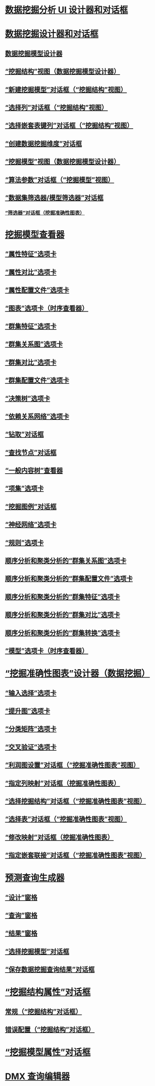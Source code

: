# [数据挖掘分析 UI 设计器和对话框](ui-designers-dialog-boxes-data-mining.md)

# [数据挖掘设计器和对话框](../data-mining-designers-and-dialog-boxes.md)
## [数据挖掘模型设计器](../data-mining-model-designer-analysis-services-data-mining.md)
## [“挖掘结构”视图（数据挖掘模型设计器）](../mining-structure-view-data-mining-model-designer.md)
## [“新建挖掘模型”对话框（“挖掘结构”视图）](../new-mining-model-dialog-box-mining-structure-view.md)
## [“选择列”对话框（“挖掘结构”视图）](../select-a-column-dialog-box-mining-structure-view.md)
## [“选择嵌套表键列”对话框（“挖掘结构”视图）](../select-a-nested-table-key-column-dialog-box-mining-structure-view.md)
## [“创建数据挖掘维度”对话框](../create-data-mining-dimension-dialog.md)
## [“挖掘模型”视图（数据挖掘模型设计器）](../mining-models-view-data-mining-model-designer.md)
## [“算法参数”对话框（“挖掘模型”视图）](../algorithm-parameters-dialog-box-mining-models-view.md)
## [“数据集筛选器/模型筛选器”对话框](../data-set-filter-or-model-filter-dialog-box.md)
### [“筛选器”对话框（挖掘准确性图表）](../filter-dialog-box-mining-accuracy-chart.md)
# [挖掘模型查看器](../mining-model-viewers-data-mining-model-designer.md)
## [“属性特征”选项卡](../attribute-characteristics-tab-mining-model-viewer.md)
## [“属性对比”选项卡](../attribute-discrimination-tab-mining-model-viewer.md)
## [“属性配置文件”选项卡](../attribute-profiles-tab-mining-model-viewer.md)
## [“图表”选项卡（时序查看器）](../chart-tab-mining-model-viewers.md)
## [“群集特征”选项卡](../cluster-characteristics-tab-mining-model-viewer.md)
## [“群集关系图”选项卡](../cluster-diagram-tab-mining-model-viewer.md)
## [“群集对比”选项卡](../cluster-discrimination-tab-mining-model-viewer.md)
## [“群集配置文件”选项卡](../cluster-profiles-tab-mining-model-viewer.md)
## [“决策树”选项卡](../decision-tree-tab-mining-model-viewer.md)
## [“依赖关系网络”选项卡](../dependency-network-tab-mining-model-viewer.md)
## [“钻取”对话框](../drill-through-dialog-box-mining-model-viewer.md)
## [“查找节点”对话框](../find-node-dialog-box-mining-model-viewer.md)
## [“一般内容树”查看器](../microsoft-generic-content-tree-viewer-data-mining.md)
## [“项集”选项卡](../itemsets-tab-mining-model-viewer.md)
## [“挖掘图例”对话框](../mining-legend-dialog-box-mining-model-viewer.md)
## [“神经网络”选项卡](../neural-network-mining-model-viewer.md)
## [“规则”选项卡](../rules-tab-mining-model-viewer.md)
## [顺序分析和聚类分析的“群集关系图”选项卡](../sequence-clustering-cluster-diagram-tab-mining-model-viewer.md)
## [顺序分析和聚类分析的“群集配置文件”选项卡](../sequence-clustering-cluster-profiles-tab-mining-model-viewer.md)
## [顺序分析和聚类分析的“群集特征”选项卡](../sequence-clustering-cluster-characteristics-tab-mining-model-viewer.md)
## [顺序分析和聚类分析的“群集对比”选项卡](../sequence-clustering-cluster-discrimination-tab-mining-model-viewer.md)
## [顺序分析和聚类分析的“群集转换”选项卡](../sequence-clustering-cluster-transition-tab-mining-model-viewer.md)
## [“模型”选项卡（时序查看器）](../model-tab-mining-model-viewers.md)
# [“挖掘准确性图表”设计器（数据挖掘）](../mining-accuracy-chart-designer-data-mining.md)
## [“输入选择”选项卡](../input-selection-tab-mining-accuracy-chart-view.md)
## [“提升图”选项卡](../lift-chart-tab-mining-accuracy-chart-view.md)
## [“分类矩阵”选项卡](../classification-matrix-tab-mining-accuracy-chart-view.md)
## [“交叉验证”选项卡](../cross-validation-tab-mining-accuracy-chart-view.md)
## [“利润图设置”对话框（“挖掘准确性图表”视图）](../profit-chart-settings-dialog-box-mining-accuracy-chart-view.md)
## [“指定列映射”对话框（挖掘准确性图表）](../specify-column-mapping-dialog-box-mining-accuracy-chart.md)
## [“选择挖掘结构”对话框（“挖掘准确性图表”视图）](../select-mining-structure-dialog-box-mining-accuracy-chart-view.md)
## [“选择表”对话框（“挖掘准确性图表”视图）](../select-table-dialog-box-mining-accuracy-chart-view.md)
## [“修改映射”对话框（挖掘准确性图表）](../modify-mapping-dialog-box-mining-accuracy-chart.md)
## [“指定嵌套联接”对话框（“挖掘准确性图表”视图）](../specify-nested-join-dialog-box-mining-accuracy-chart-view.md)
# [预测查询生成器](../prediction-query-builder-data-mining.md)
## [“设计”窗格](../design-pane-mining-model-prediction-view.md)
## [“查询”窗格](../query-pane-mining-model-prediction-view.md)
## [“结果”窗格](../result-pane-mining-model-prediction-view.md)
## [“选择挖掘模型”对话框](../select-mining-model-dialog-box-mining-model-prediction-view.md)
## [“保存数据挖掘查询结果”对话框](../save-data-mining-query-result-dialog-box-mining-model-prediction-view.md)
# [“挖掘结构属性”对话框](../mining-structure-properties-dialog-analysis-services-data-mining.md)
## [常规（“挖掘结构”对话框）](../general-mining-structure-dialog-box-analysis-services-data-mining.md)
## [错误配置（“挖掘结构”对话框）](../error-configuration-mining-structure-dialog-analysis-services-multidimensional-data.md)
# [“挖掘模型属性”对话框](../mining-model-properties-dialog-box-analysis-services-data-mining.md)
# [DMX 查询编辑器](../dmx-query-editor-analysis-services-data-mining.md)

